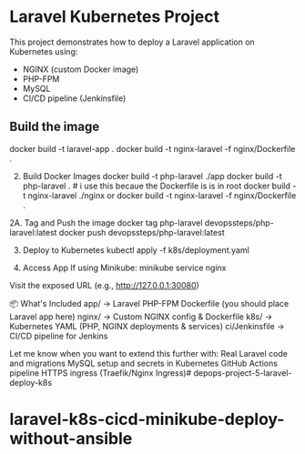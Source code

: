 # Laravel Kubernetes Project

This project demonstrates how to deploy a Laravel application on Kubernetes using:
- NGINX (custom Docker image)
- PHP-FPM
- MySQL
- CI/CD pipeline (Jenkinsfile)


Build the image
----------------
docker build -t laravel-app .
docker build -t nginx-laravel -f nginx/Dockerfile .



2. Build Docker Images
docker build -t php-laravel ./app
docker build -t php-laravel .           # i use this becaue the Dockerfile is is in root
docker build -t nginx-laravel ./nginx
or
docker build -t nginx-laravel -f nginx/Dockerfile .

2A. Tag and Push the image
docker tag php-laravel devopssteps/php-laravel:latest
docker push devopssteps/php-laravel:latest

3. Deploy to Kubernetes
kubectl apply -f k8s/deployment.yaml

4. Access App
If using Minikube:
minikube service nginx

Visit the exposed URL (e.g., http://127.0.0.1:30080)

📦 What's Included
app/ → Laravel PHP-FPM Dockerfile (you should place Laravel app here)
nginx/ → Custom NGINX config & Dockerfile
k8s/ → Kubernetes YAML (PHP, NGINX deployments & services)
ci/Jenkinsfile → CI/CD pipeline for Jenkins

Let me know when you want to extend this further with:
Real Laravel code and migrations
MySQL setup and secrets in Kubernetes
GitHub Actions pipeline
HTTPS ingress (Traefik/Nginx Ingress)# depops-project-5-laravel-deploy-k8s
# laravel-k8s-cicd-minikube-deploy-without-ansible

